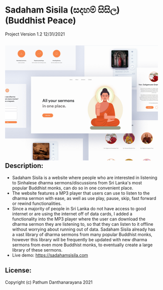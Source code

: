 # Sadaham Sisila (සදහම් සිසිල) (Buddhist Peace)
Project Version 1.2 12/31/2021

![alt text](https://github.com/pathumd/Sadaham-Sisila/blob/main/mainmockup.jpg?raw=true)
Description:
--------------
- Sadaham Sisila is a website where people who are interested in listening to Sinhalese dharma sermons/discussions from Sri Lanka's most popular Buddhist monks, can do so in one convenient place.
- The website features a MP3 player that users can use to listen to the dharma sermon with ease, as well as use play, pause, skip, fast forward or rewind functionalities.
- Since a majority of people in Sri Lanka do not have access to good internet or are using the internet off of data cards, I added a functionality into the MP3 player where the user can download the dharma sermon they are listening to, so that they can listen to it offline without worrying about running out of data.
Sadaham Sisila already has a vast library of dharma sermons from many popular Buddhist monks, however this library will be frequently be updated with new dharma sermons from even more Buddhist monks, to eventually create a large library of these sermons.
- Live demo: https://sadahamsisila.com

License:
---------
Copyright (c) Pathum Danthanarayana 2021
